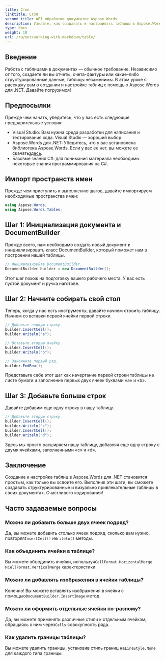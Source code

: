 ```yaml
---
title: Стол
linktitle: Стол
second_title: API обработки документов Aspose.Words
description: Узнайте, как создавать и настраивать таблицы в Aspose.Words для .NET с помощью этого пошагового руководства. Идеально подходит для создания структурированных и визуально привлекательных документов.
type: docs
weight: 10
url: /ru/net/working-with-markdown/table/
---
```

## Введение

Работа с таблицами в документах — обычное требование. Независимо от того, создаете ли вы отчеты, счета-фактуры или какие-либо структурированные данные, таблицы незаменимы. В этом уроке я расскажу вам о создании и настройке таблиц с помощью Aspose.Words для .NET. Давайте погрузимся!

## Предпосылки

Прежде чем начать, убедитесь, что у вас есть следующие предварительные условия:

- Visual Studio: Вам нужна среда разработки для написания и тестирования кода. Visual Studio — хороший выбор.
-  Aspose.Words для .NET: Убедитесь, что у вас установлена библиотека Aspose.Words. Если у вас ее нет, вы можете ее скачать[здесь](https://releases.aspose.com/words/net/).
- Базовые знания C#: для понимания материала необходимы некоторые знания программирования на C#.

## Импорт пространств имен

Прежде чем приступить к выполнению шагов, давайте импортируем необходимые пространства имен:

```csharp
using Aspose.Words;
using Aspose.Words.Tables;
```

## Шаг 1: Инициализация документа и DocumentBuilder

Прежде всего, нам необходимо создать новый документ и инициализировать класс DocumentBuilder, который поможет нам в построении нашей таблицы.

```csharp
// Инициализируйте DocumentBuilder.
DocumentBuilder builder = new DocumentBuilder();
```

Этот шаг похож на подготовку вашего рабочего места. У вас есть пустой документ и ручка наготове.

## Шаг 2: Начните собирать свой стол

Теперь, когда у нас есть инструменты, давайте начнем строить таблицу. Начнем со вставки первой ячейки первой строки.

```csharp
// Добавьте первую строку.
builder.InsertCell();
builder.Writeln("a");

// Вставьте вторую ячейку.
builder.InsertCell();
builder.Writeln("b");

// Закончите первый ряд.
builder.EndRow();
```

Представьте себе этот шаг как начертание первой строки таблицы на листе бумаги и заполнение первых двух ячеек буквами «a» и «b».

## Шаг 3: Добавьте больше строк

Давайте добавим еще одну строку в нашу таблицу.

```csharp
// Добавьте вторую строку.
builder.InsertCell();
builder.Writeln("c");
builder.InsertCell();
builder.Writeln("d");
```

Здесь мы просто расширяем нашу таблицу, добавляя еще одну строку с двумя ячейками, заполненными «c» и «d».

## Заключение

Создание и настройка таблиц в Aspose.Words для .NET становится простым, как только вы освоите его. Выполнив эти шаги, вы сможете создавать структурированные и визуально привлекательные таблицы в своих документах. Счастливого кодирования!

## Часто задаваемые вопросы

### Можно ли добавить больше двух ячеек подряд?
 Да, вы можете добавить столько ячеек подряд, сколько вам нужно, повторяя`InsertCell()` и`Writeln()` методы.

### Как объединить ячейки в таблице?
 Вы можете объединить ячейки, используя`CellFormat.HorizontalMerge` и`CellFormat.VerticalMerge` характеристики.

### Можно ли добавлять изображения в ячейки таблицы?
 Конечно! Вы можете вставлять изображения в ячейки с помощью`DocumentBuilder.InsertImage` метод.

### Можно ли оформить отдельные ячейки по-разному?
 Да, вы можете применять различные стили к отдельным ячейкам, обращаясь к ним через`Cells` совокупность ряда.

### Как удалить границы таблицы?
 Вы можете удалить границы, установив стиль границ на`LineStyle.None` для каждого типа границы.